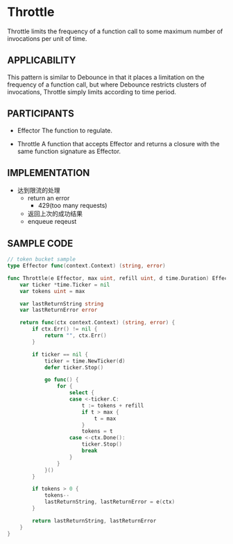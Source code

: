 # Throttle

Throttle limits the frequency of a function call to some maximum number of invocations per unit of time.


## APPLICABILITY
This pattern is similar to Debounce in that it places a limitation on the frequency of a function call, but where Debounce restricts clusters of invocations, Throttle simply limits according to time period. 


## PARTICIPANTS
+ Effector
The function to regulate.

+ Throttle
A function that accepts Effector and returns a closure with the same function signature as Effector.

## IMPLEMENTATION

+ 达到限流的处理
    + return an error
        + 429(too many requests)
    + 返回上次的成功结果
    + enqueue reqeust

## SAMPLE CODE
```go
// token bucket sample
type Effector func(context.Context) (string, error)

func Throttle(e Effector, max uint, refill uint, d time.Duration) Effector {
    var ticker *time.Ticker = nil
    var tokens uint = max

    var lastReturnString string
    var lastReturnError error

    return func(ctx context.Context) (string, error) {
        if ctx.Err() != nil {
            return "", ctx.Err()
        }

        if ticker == nil {
            ticker = time.NewTicker(d)
            defer ticker.Stop()

            go func() {
                for {
                    select {
                    case <-ticker.C:
                        t := tokens + refill
                        if t > max {
                            t = max
                        }
                        tokens = t
                    case <-ctx.Done():
                        ticker.Stop()
                        break
                    }
                }
            }()
        }

        if tokens > 0 {
            tokens--
            lastReturnString, lastReturnError = e(ctx)
        }

        return lastReturnString, lastReturnError
    }
}
```